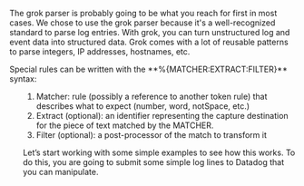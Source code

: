 <p></p>
<p>The grok parser is probably going to be what you reach for first in most cases. We chose to use the grok parser because it's a well-recognized standard to parse log entries. With grok, you can turn unstructured log and event data into structured data. Grok comes with a lot of reusable patterns to parse integers, IP addresses, hostnames, etc.</p>
<p>Special rules can be written with the **%{MATCHER:EXTRACT:FILTER}** syntax:</p>
<ol>
<ol>
<li>Matcher: rule (possibly a reference to another token rule) that describes what to expect (number, word, notSpace, etc.)
<li>Extract (optional): an identifier representing the capture destination for the piece of text matched by the MATCHER.
<li>Filter (optional): a post-processor of the match to transform it
</ol></p>
<p>
Let’s start working with some simple examples to see how this works. To do this, you are going to submit some simple log lines to Datadog that you can manipulate. 
</p>
